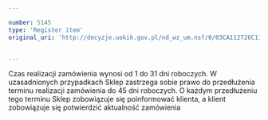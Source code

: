 ```yaml
---

number: 5145
type: 'Register item'
original_uri: 'http://decyzje.uokik.gov.pl/nd_wz_um.nsf/0/03CA112726C11372C1257BC0003DB5B8?OpenDocument'


---
```


Czas realizacji zamówienia wynosi od 1 do 31 dni roboczych. W uzasadnionych przypadkach Sklep zastrzega sobie prawo do przedłużenia terminu realizacji zamówienia do 45 dni roboczych. O każdym przedłużeniu tego terminu Sklep zobowiązuje się poinformować klienta, a klient zobowiązuje się potwierdzić aktualność zamówienia
